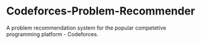 # Codeforces-Problem-Recommender
A problem recommendation system for the popular competetive programming platform - Codeforces.
